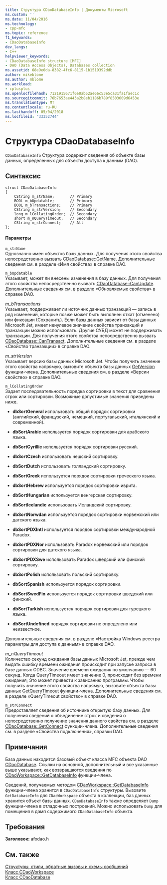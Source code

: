```yaml
---
title: Структура CDaoDatabaseInfo | Документы Microsoft
ms.custom: ''
ms.date: 11/04/2016
ms.technology:
- cpp-mfc
ms.topic: reference
f1_keywords:
- CDaoDatabaseInfo
dev_langs:
- C++
helpviewer_keywords:
- CDaoDatabaseInfo structure [MFC]
- DAO (Data Access Objects), Databases collection
ms.assetid: 68e9e0da-8382-4fc6-8115-1b1519392ddb
author: mikeblome
ms.author: mblome
ms.workload:
- cplusplus
ms.openlocfilehash: 7121915671f6e0ab52ae66c53e5ca31fa1faec1c
ms.sourcegitcommit: 76b7653ae443a2b8eb1186b789f8503609d6453e
ms.translationtype: MT
ms.contentlocale: ru-RU
ms.lasthandoff: 05/04/2018
ms.locfileid: "33352744"
---
```

# <a name="cdaodatabaseinfo-structure"></a>Структура CDaoDatabaseInfo
`CDaoDatabaseInfo` Структура содержит сведения об объекте базы данных, определенных для объекты доступа к данным (DAO).  
  
## <a name="syntax"></a>Синтаксис  
  
```  
struct CDaoDatabaseInfo  
{  
    CString m_strName;       // Primary  
    BOOL m_bUpdatable;       // Primary  
    BOOL m_bTransactions;    // Primary  
    CString m_strVersion;    // Secondary  
    long m_lCollatingOrder;  // Secondary  
    short m_nQueryTimeout;   // Secondary  
    CString m_strConnect;    // All  
};  
```  
  
#### <a name="parameters"></a>Параметры  
 `m_strName`  
 Однозначно имен объектов базы данных. Для получения этого свойства непосредственно вызвать [CDaoDatabase::GetName](../../mfc/reference/cdaodatabase-class.md#getname). Дополнительные сведения см. в разделе «Имя свойства» в справке DAO.  
  
 `m_bUpdatable`  
 Указывает, может ли внесены изменения в базу данных. Для получения этого свойства непосредственно вызвать [CDaoDatabase::CanUpdate](../../mfc/reference/cdaodatabase-class.md#canupdate). Дополнительные сведения см. в разделе «Обновляемые свойства» в справке DAO.  
  
 *m_bTransactions*  
 Указывает, поддерживает ли источник данных транзакций — запись в ряд изменений, которые позже может быть выполнен откат (отменено) или фиксации (Сохранить). Если базы данных зависит от базы данных Microsoft Jet, имеет ненулевое значение свойства транзакций и транзакции можно использовать. Другие СУБД может не поддерживать транзакции. Для получения этого свойства непосредственно вызвать [CDaoDatabase::CanTransact](../../mfc/reference/cdaodatabase-class.md#cantransact). Дополнительные сведения см. в разделе «Свойство транзакции» в справке DAO.  
  
 *m_strVersion*  
 Указывает версию базы данных Microsoft Jet. Чтобы получить значение этого свойства напрямую, вызовите объекта базы данных [GetVersion](../../mfc/reference/cdaodatabase-class.md#getversion) функции-члена. Дополнительные сведения см. в разделе «Версии свойство» в справке DAO.  
  
 `m_lCollatingOrder`  
 Задает последовательность порядка сортировки в текст для сравнения строк или сортировки. Возможные допустимые значения приведены ниже.  
  
- **dbSortGeneral** использовать общий порядок сортировки (английский, французский, немецкий, португальский, итальянский и современной).  
  
- **dbSortArabic** используется порядок сортировки для арабского языка.  
  
- **dbSortCyrillic** используется порядок сортировки русский.  
  
- **dbSortCzech** использовать чешский сортировку.  
  
- **dbSortDutch** использовать голландский сортировку.  
  
- **dbSortGreek** используется порядок сортировки греческого языка.  
  
- **dbSortHebrew** используется порядок сортировки иврита.  
  
- **dbSortHungarian** используется венгерская сортировку.  
  
- **dbSortIcelandic** использовать Исландский сортировку.  
  
- **dbSortNorwdan** используется порядок сортировки норвежский или датского языка.  
  
- **dbSortPDXIntl** используется порядок сортировки международной Paradox.  
  
- **dbSortPDXNor** использовать Paradox норвежский или порядок сортировки для датского языка.  
  
- **dbSortPDXSwe** использовать Paradox шведский или финский сортировку.  
  
- **dbSortPolish** использовать польский сортировку.  
  
- **dbSortSpanish** используется порядок сортировки.  
  
- **dbSortSwedFin** используется порядок сортировки шведский или финский.  
  
- **dbSortTurkish** используется порядок сортировки для турецкого языка.  
  
- **dbSortUndefined** порядок сортировки не определено или неизвестное.  
  
 Дополнительные сведения см. в разделе «Настройка Windows реестра параметры для доступа к данным» в справке DAO.  
  
 *m_nQueryTimeout*  
 Количество секунд ожидания базы данных Microsoft Jet, прежде чем выдать ошибку времени ожидания происходит при запуске запроса в базе данных ODBC. Значение времени ожидания по умолчанию — 60 секунд. Когда QueryTimeout имеет значение 0, происходит без времени ожидания; Это может привести к зависанию программы. Чтобы получить значение этого свойства напрямую, вызовите объекта базы данных [GetQueryTimeout](../../mfc/reference/cdaodatabase-class.md#getquerytimeout) функции-члена. Дополнительные сведения см. в разделе «QueryTimeout свойство» в справке DAO.  
  
 `m_strConnect`  
 Предоставляет сведения об источнике открытую базу данных. Для получения сведений о объединение строк и сведения о непосредственно получение значения данного свойства см. в разделе [CDaoDatabase::GetConnect](../../mfc/reference/cdaodatabase-class.md#getconnect) функции-члена. Дополнительные сведения см. в разделе «Свойства подключения», справки DAO.  
  
## <a name="remarks"></a>Примечания  
 База данных находится базовый объект класса MFC объекта DAO [CDaoDatabase](../../mfc/reference/cdaodatabase-class.md). Ссылки на основной, дополнительный и все указанные выше указывают, как возвращаются сведения по [CDaoWorkspace::GetDatabaseInfo](../../mfc/reference/cdaoworkspace-class.md#getdatabaseinfo) функции-члена.  
  
 Сведений, получаемых методом [CDaoWorkspace::GetDatabaseInfo](../../mfc/reference/cdaoworkspace-class.md#getdatabaseinfo) функции-члена хранится в `CDaoDatabaseInfo` структуры. Вызовите `GetDatabaseInfo` для `CDaoWorkspace` объекта в коллекции, баз данных хранится объект базы данных. `CDaoDatabaseInfo` также определяет `Dump` функции-члена в отладочных построений. Можно использовать `Dump` для помещения в дамп содержимого `CDaoDatabaseInfo` объекта.  
  
## <a name="requirements"></a>Требования  
 **Заголовок:** afxdao.h  
  
## <a name="see-also"></a>См. также  
 [Структуры, стили, обратные вызовы и схемы сообщений](../../mfc/reference/structures-styles-callbacks-and-message-maps.md)   
 [Класс CDaoWorkspace](../../mfc/reference/cdaoworkspace-class.md)   
 [Класс CDaoDatabase](../../mfc/reference/cdaodatabase-class.md)
